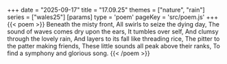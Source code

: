 +++
date = "2025-09-17"
title = "17.09.25"
themes = ["nature", "rain"]
series = ["wales25"]
[params]
  type = 'poem'
  pageKey = 'src/poem.js'
+++
{{< poem >}}
Beneath the misty front,
All swirls to seize the dying day,
The sound of waves comes dry upon the ears,
It tumbles over self,
And clumsy through the lovely rain,
And layers to its fall like threading rice,
The pitter to the patter making friends,
These little sounds all peak above their ranks,
To find a symphony and glorious song.
{{< /poem >}}